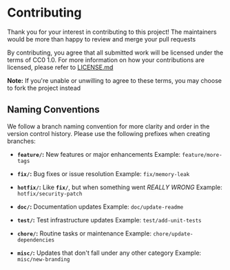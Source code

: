 # Contributing

Thank you for your interest in contributing to this project! The maintainers would be more than
happy to review and merge your pull requests

By contributing, you agree that all submitted work will be licensed under the terms of CC0 1.0. For
more information on how your contributions are licensed, please refer to [LICENSE.md](#LICENSE.md)

**Note:** If you're unable or unwilling to agree to these terms, you may choose to fork the project
instead

## Naming Conventions

We follow a branch naming convention for more clarity and order in the version control history.
Please use the following prefixes when creating branches:

- **`feature/`:** New features or major enhancements
  Example: `feature/more-tags`

- **`fix/`:** Bug fixes or issue resolution
  Example: `fix/memory-leak`

- **`hotfix/`:** Like **`fix/`**, but when something went *REALLY WRONG*
  Example: `hotfix/security-patch`

- **`doc/`:** Documentation updates
  Example: `doc/update-readme`

- **`test/`:** Test infrastructure updates
  Example: `test/add-unit-tests`

- **`chore/`:** Routine tasks or maintenance
  Example: `chore/update-dependencies`

- **`misc/`:** Updates that don't fall under any other category
  Example: `misc/new-branding`
